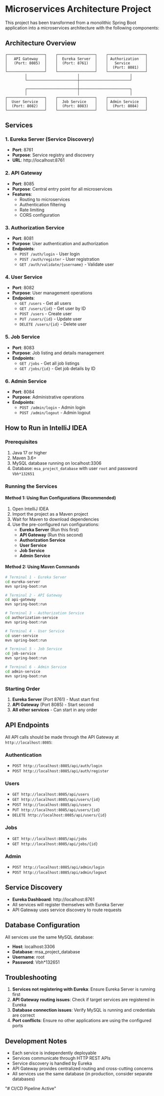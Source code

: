# Microservices Architecture Project

This project has been transformed from a monolithic Spring Boot application into a microservices architecture with the following components:

## Architecture Overview

```
┌─────────────────┐    ┌─────────────────┐    ┌─────────────────┐
│   API Gateway   │    │  Eureka Server  │    │ Authorization   │
│   (Port: 8085)  │    │  (Port: 8761)   │    │   Service       │
│                 │    │                 │    │  (Port: 8081)   │
└─────────────────┘    └─────────────────┘    └─────────────────┘
         │                       │                       │
         └───────────────────────┼───────────────────────┘
                                 │
         ┌───────────────────────┼───────────────────────┐
         │                       │                       │
┌─────────────────┐    ┌─────────────────┐    ┌─────────────────┐
│  User Service   │    │  Job Service    │    │ Admin Service   │
│  (Port: 8082)   │    │  (Port: 8083)   │    │  (Port: 8084)   │
└─────────────────┘    └─────────────────┘    └─────────────────┘
```

## Services

### 1. Eureka Server (Service Discovery)
- **Port**: 8761
- **Purpose**: Service registry and discovery
- **URL**: http://localhost:8761

### 2. API Gateway
- **Port**: 8085
- **Purpose**: Central entry point for all microservices
- **Features**: 
  - Routing to microservices
  - Authentication filtering
  - Rate limiting
  - CORS configuration

### 3. Authorization Service
- **Port**: 8081
- **Purpose**: User authentication and authorization
- **Endpoints**:
  - `POST /auth/login` - User login
  - `POST /auth/register` - User registration
  - `GET /auth/validate/{username}` - Validate user

### 4. User Service
- **Port**: 8082
- **Purpose**: User management operations
- **Endpoints**:
  - `GET /users` - Get all users
  - `GET /users/{id}` - Get user by ID
  - `POST /users` - Create user
  - `PUT /users/{id}` - Update user
  - `DELETE /users/{id}` - Delete user

### 5. Job Service
- **Port**: 8083
- **Purpose**: Job listing and details management
- **Endpoints**:
  - `GET /jobs` - Get all job listings
  - `GET /jobs/{id}` - Get job details by ID

### 6. Admin Service
- **Port**: 8084
- **Purpose**: Administrative operations
- **Endpoints**:
  - `POST /admin/login` - Admin login
  - `POST /admin/logout` - Admin logout

## How to Run in IntelliJ IDEA

### Prerequisites
1. Java 17 or higher
2. Maven 3.6+
3. MySQL database running on localhost:3306
4. Database: `msa_project_database` with user `root` and password `Vbh*132651`

### Running the Services

#### Method 1: Using Run Configurations (Recommended)
1. Open IntelliJ IDEA
2. Import the project as a Maven project
3. Wait for Maven to download dependencies
4. Use the pre-configured run configurations:
   - **Eureka Server** (Run this first)
   - **API Gateway** (Run this second)
   - **Authorization Service**
   - **User Service**
   - **Job Service**
   - **Admin Service**

#### Method 2: Using Maven Commands
```bash
# Terminal 1 - Eureka Server
cd eureka-server
mvn spring-boot:run

# Terminal 2 - API Gateway
cd api-gateway
mvn spring-boot:run

# Terminal 3 - Authorization Service
cd authorization-service
mvn spring-boot:run

# Terminal 4 - User Service
cd user-service
mvn spring-boot:run

# Terminal 5 - Job Service
cd job-service
mvn spring-boot:run

# Terminal 6 - Admin Service
cd admin-service
mvn spring-boot:run
```

### Starting Order
1. **Eureka Server** (Port 8761) - Must start first
2. **API Gateway** (Port 8085) - Start second
3. **All other services** - Can start in any order

## API Endpoints

All API calls should be made through the API Gateway at `http://localhost:8085`:

### Authentication
- `POST http://localhost:8085/api/auth/login`
- `POST http://localhost:8085/api/auth/register`

### Users
- `GET http://localhost:8085/api/users`
- `GET http://localhost:8085/api/users/{id}`
- `POST http://localhost:8085/api/users`
- `PUT http://localhost:8085/api/users/{id}`
- `DELETE http://localhost:8085/api/users/{id}`

### Jobs
- `GET http://localhost:8085/api/jobs`
- `GET http://localhost:8085/api/jobs/{id}`

### Admin
- `POST http://localhost:8085/api/admin/login`
- `POST http://localhost:8085/api/admin/logout`

## Service Discovery

- **Eureka Dashboard**: http://localhost:8761
- All services will register themselves with Eureka Server
- API Gateway uses service discovery to route requests

## Database Configuration

All services use the same MySQL database:
- **Host**: localhost:3306
- **Database**: msa_project_database
- **Username**: root
- **Password**: Vbh*132651

## Troubleshooting

1. **Services not registering with Eureka**: Ensure Eureka Server is running first
2. **API Gateway routing issues**: Check if target services are registered in Eureka
3. **Database connection issues**: Verify MySQL is running and credentials are correct
4. **Port conflicts**: Ensure no other applications are using the configured ports

## Development Notes

- Each service is independently deployable
- Services communicate through HTTP REST APIs
- Service discovery is handled by Eureka
- API Gateway provides centralized routing and cross-cutting concerns
- All services use the same database (in production, consider separate databases)


"# CI/CD Pipeline Active" 
